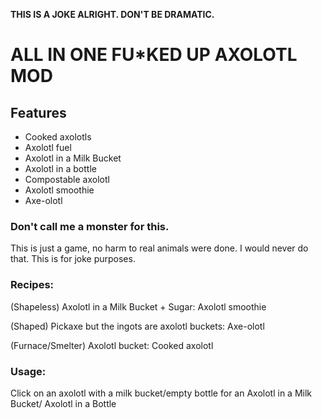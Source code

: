 **THIS IS A JOKE ALRIGHT. DON'T BE DRAMATIC.**
# ALL IN ONE FU*KED UP AXOLOTL MOD

## Features

* Cooked axolotls
* Axolotl fuel
* Axolotl in a Milk Bucket
* Axolotl in a bottle
* Compostable axolotl
* Axolotl smoothie
* Axe-olotl 

### Don't call me a monster for this.

This is just a game, no harm to real animals were done. I would never do that. This is for joke purposes.

### Recipes:
(Shapeless) Axolotl in a Milk Bucket + Sugar: Axolotl smoothie

(Shaped) Pickaxe but the ingots are axolotl buckets: Axe-olotl

(Furnace/Smelter) Axolotl bucket: Cooked axolotl

### Usage:
Click on an axolotl with a milk bucket/empty bottle for an Axolotl in a Milk Bucket/ Axolotl in a Bottle

